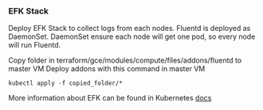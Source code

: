 ### EFK Stack
Deploy EFK Stack to collect logs from each nodes. Fluentd is deployed as DaemonSet.
DaemonSet ensure each node will get one pod, so every node will run Fluentd.

Copy folder in terraform/gce/modules/compute/files/addons/fluentd to master VM
Deploy addons with this command in master VM

```
kubectl apply -f copied_folder/*
```

More information about EFK can be found in Kubernetes [docs](https://kubernetes.io/docs/tasks/debug-application-cluster/logging-elasticsearch-kibana/)